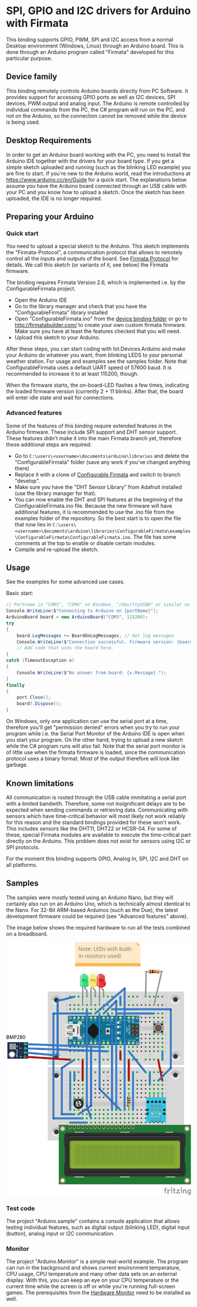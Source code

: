 # SPI, GPIO and I2C drivers for Arduino with Firmata

This binding supports GPIO, PWM, SPI and I2C access from a normal Desktop environment (Windows, Linux) through an Arduino board. This is done through an Arduino program called "Firmata" developed for this particular purpose.

## Device family

This binding remotely controls Arduino boards directly from PC Software. It provides support for accessing GPIO ports as well as I2C devices, SPI devices, PWM output and analog input. The Arduino is remote controlled by individual commands from the PC, the C# program will run on the PC, and not on the Arduino, so the connection cannot be removed while the device is being used.

## Desktop Requirements

In order to get an Arduino board working with the PC, you need to Install the Arduino IDE together with the drivers for your board type. If you get a simple sketch uploaded and running (such as the blinking LED example) you are fine to start. If you're new to the Arduino world, read the introductions at <https://www.arduino.cc/en/Guide> for a quick start. The explanations below assume you have the Arduino board connected through an USB cable with your PC and you know how to upload a sketch. Once the sketch has been uploaded, the IDE is no longer required.

## Preparing your Arduino

### Quick start

You need to upload a special sketch to the Arduino. This sketch implements the "Firmata-Protocol", a communication protocol that allows to remotely control all the inputs and outputs of the board. See [Firmata Protocol](https://github.com/firmata/protocol/blob/master/protocol.md) for details. We call this sketch (or variants of it, see below) the Firmata firmware.

The binding requires Firmata Version 2.6, which is implemented i.e. by the ConfigurableFirmata project.

- Open the Arduino IDE
- Go to the library manager and check that you have the "ConfigurableFirmata" library installed
- Open "ConfigurableFirmata.ino" from the [device binding folder](./ConfigurableFirmata/ConfigurableFirmata.ino) or go to <http://firmatabuilder.com/> to create your own custom firmata firmware. Make sure you have at least the features checked that you will need.
- Upload this sketch to your Arduino.

After these steps, you can start coding with Iot.Devices.Arduino and make your Arduino do whatever you want, from blinking LEDS to your personal weather station. For usage and examples see the samples folder. Note that ConfigurableFirmata uses a default UART speed of 57600 baud. It is recommended to increase it to at least 115200, though.

When the firmware starts, the on-board-LED flashes a few times, indicating the loaded firmware version (currently 2 + 11 blinks). After that, the board will enter idle state and wait for connections.

### Advanced features

Some of the features of this binding require extended features in the Arduino firmware. These include SPI support and DHT sensor support. These features didn't make it into the main Firmata branch yet, therefore these additional steps are required:

- Go to `C:\users\<username>\documents\arduino\libraries` and delete the "ConfigurableFirmata" folder (save any work if you've changed anything there)
- Replace it with a clone of [Configurable Firmata](https://github.com/pgrawehr/ConfigurableFirmata) and switch to branch "develop".
- Make sure you have the "DHT Sensor Library" from Adafruit installed (use the library manager for that).
- You can now enable the DHT and SPI features at the beginning of the ConfigurableFirmata.ino file. Because the new firmware will have additional features, it is recommended to use the .ino file from the examples folder of the repository. So the best start is to open the file that now lies in `C:\users\<username>\documents\arduino\libraries\ConfigurableFirmata\examples\ConfigurableFirmata\ConfigurableFirmata.ino`. The file has some comments at the top to enable or disable certain modules.
- Compile and re-upload the sketch.

## Usage

See the examples for some advanced use cases.

Basic start:

```csharp
// Portname is "COM3", "COM4" on Windows, "/dev/ttyUSB0" or similar on linux
Console.WriteLine($"Connecting to Arduino on {portName}");
ArduinoBoard board = new ArduinoBoard("COM3", 115200);
try
{
    board.LogMessages += BoardOnLogMessages; // Get log messages
    Console.WriteLine($"Connection successful. Firmware version: {board.FirmwareVersion}, Builder: {board.FirmwareName}");
    // Add code that uses the board here.
}
catch (TimeoutException x)
{
    Console.WriteLine($"No answer from board: {x.Message} ");
}
finally
{
    port.Close();
    board?.Dispose();
}

```

On Windows, only one application can use the serial port at a time, therefore you'll get "permission denied" errors when you try to run your program while i.e. the Serial Port Monitor of the Arduino IDE is open when you start your program. On the other hand, trying to upload a new sketch while the C# program runs will also fail. Note that the serial port monitor is of little use when the firmata firmware is loaded, since the communication protocol uses a binary format. Most of the output therefore will look like garbage.

## Known limitations

All communication is routed through the USB cable immitating a serial port with a limited bandwith. Therefore, some not insignificant delays are to be expected when sending commands or retrieving data. Communicating with sensors which have time-critical behavior will most likely not work reliably for this reason and the standard bindings provided for these won't work. This includes sensors like the DHT11, DHT22 or HCSR-04. For some of these, special Firmata modules are available to execute the time-critical part directly on the Arduino. This problem does not exist for sensors using I2C or SPI protocols.

For the moment this binding supports GPIO, Analog In, SPI, I2C and DHT on all platforms.

## Samples

The samples were mostly tested using an Arduino Nano, but they will certainly also run on an Arduino Uno, which is technically almost identical to the Nano. For 32-Bit ARM-based Arduinos (such as the Due), the latest development firmware could be required (see "Advanced features" above).

The image below shows the required hardware to run all the tests combined on a breadboard.

![select branch](ArduinoSample_Monitor.png)

### Test code

The project "Arduino.sample" contains a console application that allows testing individual features, such as digital output (blinking LED), digital input (button), analog input or I2C communication.

### Monitor

The project "Arduino.Monitor" is a simple real-world example. The program can run in the background and shows current environment temperature, CPU usage, CPU temperature and many other data sets on an external display. With this, you can keep an eye on your CPU temperature or the current time while the screen is off or while you're running full-screen games. The prerequisites from the [Hardware Monitor](../HardwareMonitor/README.md) need to be installed as well.
